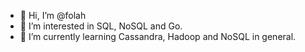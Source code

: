 - 👋 Hi, I’m @folah
- 👀 I’m interested in SQL, NoSQL and Go.
- 🌱 I’m currently learning Cassandra, Hadoop and NoSQL in general. 
